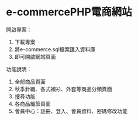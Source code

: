 # e-commercePHP電商網站
開啟專案：
1. 下載專案
2. 將e-commerce.sql檔案匯入資料庫
3. 即可開啟網站頁面

功能說明：
1. 全部商品頁面
2. 秋季針織、各式襯衫、外套等商品分類頁面
3. 搜尋功能
4. 各商品細節頁面
5. 會員中心：註冊、登入、會員資料、密碼修改功能

